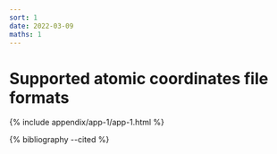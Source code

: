 ```yaml
---
sort: 1
date: 2022-03-09
maths: 1
---
```


# Supported atomic coordinates file formats

{% include appendix/app-1/app-1.html %}

{% bibliography --cited %}
